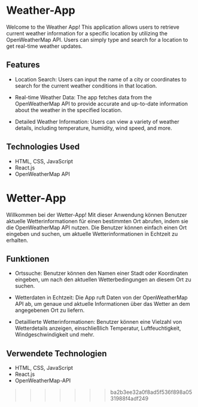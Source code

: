 
# Weather-App 

Welcome to the Weather App! This application allows users to retrieve current weather information for a specific location by utilizing the OpenWeatherMap API. Users can simply type and search for a location to get real-time weather updates.

## Features
- Location Search: Users can input the name of a city or coordinates to search for the current weather conditions in that location.

- Real-time Weather Data: The app fetches data from the OpenWeatherMap API to provide accurate and up-to-date information about the weather in the specified location.

- Detailed Weather Information: Users can view a variety of weather details, including temperature, humidity, wind speed, and more.

## Technologies Used
- HTML, CSS, JavaScript
- React.js
- OpenWeatherMap API

# Wetter-App 

Willkommen bei der Wetter-App! Mit dieser Anwendung können Benutzer aktuelle Wetterinformationen für einen bestimmten Ort abrufen, indem sie die OpenWeatherMap API nutzen. Die Benutzer können einfach einen Ort eingeben und suchen, um aktuelle Wetterinformationen in Echtzeit zu erhalten.

## Funktionen
- Ortssuche: Benutzer können den Namen einer Stadt oder Koordinaten eingeben, um nach den aktuellen Wetterbedingungen an diesem Ort zu suchen.

- Wetterdaten in Echtzeit: Die App ruft Daten von der OpenWeatherMap API ab, um genaue und aktuelle Informationen über das Wetter an dem angegebenen Ort zu liefern.

- Detaillierte Wetterinformationen: Benutzer können eine Vielzahl von Wetterdetails anzeigen, einschließlich Temperatur, Luftfeuchtigkeit, Windgeschwindigkeit und mehr.

## Verwendete Technologien
- HTML, CSS, JavaScript
- React.js
- OpenWeatherMap-API
>>>>>>> ba2b3ee32a0f8ad5f536f898a0531988f4adf249
